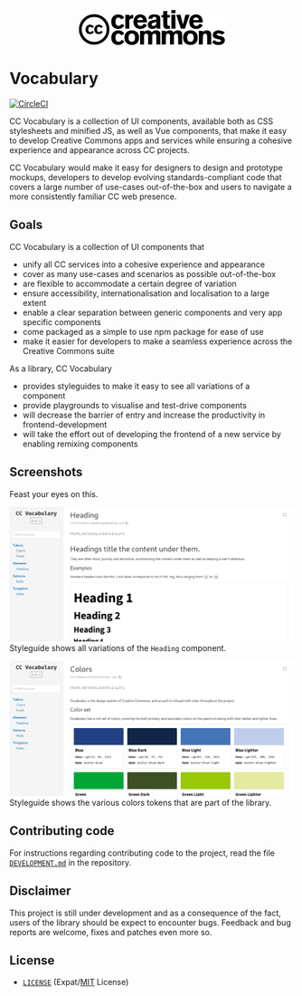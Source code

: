 <p align="center">
    <a href="https://creativecommons.org/">
        <img src="readme_assets/cc_logo.svg" height="62px" />
    </a>
</p>


# Vocabulary

[![CircleCI](https://circleci.com/gh/creativecommons/cc-vocabulary/tree/master.svg?style=shield)](https://circleci.com/gh/creativecommons/cc-vocabulary/tree/master)

CC Vocabulary is a collection of UI components, available both as CSS
stylesheets and minified JS, as well as Vue components, that make it easy to
develop Creative Commons apps and services while ensuring a cohesive experience
and appearance across CC projects.

CC Vocabulary would make it easy for designers to design and prototype mockups,
developers to develop evolving standards-compliant code that covers a large
number of use-cases out-of-the-box and users to navigate a more consistently
familiar CC web presence.


## Goals

CC Vocabulary is a collection of UI components that
- unify all CC services into a cohesive experience and appearance
- cover as many use-cases and scenarios as possible out-of-the-box
- are flexible to accommodate a certain degree of variation
- ensure accessibility, internationalisation and localisation to a large extent
- enable a clear separation between generic components and very app specific
  components
- come packaged as a simple to use npm package for ease of use
- make it easier for developers to make a seamless experience across the
  Creative Commons suite

As a library, CC Vocabulary
- provides styleguides to make it easy to see all variations of a component
- provide playgrounds to visualise and test-drive components
- will decrease the barrier of entry and increase the productivity in
  frontend-development
- will take the effort out of developing the frontend of a new service by
  enabling remixing components


## Screenshots

Feast your eyes on this.

![screenshot_1](readme_assets/screenshot_1.png)
Styleguide shows all variations of the `Heading` component.

![screenshot_2](readme_assets/screenshot_2.png)
Styleguide shows the various colors tokens that are part of the library.


## Contributing code

For instructions regarding contributing code to the project, read the file
[`DEVELOPMENT.md`](DEVELOPMENT.md) in the repository.


## Disclaimer

This project is still under development and as a consequence of the fact, users
of the library should be expect to encounter bugs. Feedback and bug reports are
welcome, fixes and patches even more so.


## License

- [`LICENSE`](LICENSE) (Expat/[MIT][mit] License)

[mit]: http://www.opensource.org/licenses/MIT "The MIT License | Open Source Initiative"
